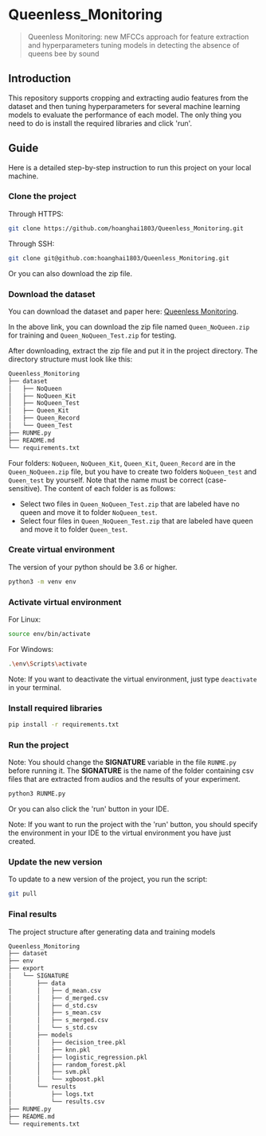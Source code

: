 # Queenless_Monitoring
> Queenless Monitoring: new MFCCs approach for feature extraction and hyperparameters tuning models in detecting the absence of queens bee by sound

## Introduction
This repository supports cropping and extracting audio features from the dataset and then tuning hyperparameters for several machine learning models to evaluate the performance of each model. The only thing you need to do is install the required libraries and click 'run'.

## Guide

Here is a detailed step-by-step instruction to run this project on your local machine.

### Clone the project

Through HTTPS:

```bash
git clone https://github.com/hoanghai1803/Queenless_Monitoring.git
```

Through SSH:

```bash
git clone git@github.com:hoanghai1803/Queenless_Monitoring.git
```

Or you can also download the zip file.

### Download the dataset

You can download the dataset and paper here: [Queenless Monitoring](https://fptuniversity-my.sharepoint.com/:f:/g/personal/hainhde170683_fpt_edu_vn/EqsOqSf3G0NCmTJzthxiv2YBcqnE6xqg4y0mLNDuOgzopw?e=fGTYwm).

In the above link, you can download the zip file named `Queen_NoQueen.zip` for training and `Queen_NoQueen_Test.zip` for testing.

After downloading, extract the zip file and put it in the project directory. The directory structure must look like this:

``` bash
Queenless_Monitoring
├── dataset
│   ├── NoQueen
│   ├── NoQueen_Kit
│   ├── NoQueen_Test
│   ├── Queen_Kit
│   ├── Queen_Record
│   └── Queen_Test
├── RUNME.py
├── README.md
└── requirements.txt
```

Four folders: `NoQueen`, `NoQueen_Kit`, `Queen_Kit`, `Queen_Record` are in the `Queen_NoQueen.zip` file, but you have to create two folders `NoQueen_test` and `Queen_test` by yourself. Note that the name must be correct (case-sensitive). The content of each folder is as follows:

- Select two files in `Queen_NoQueen_Test.zip` that are labeled have no queen and move it to folder `NoQueen_test`.
- Select four files in `Queen_NoQueen_Test.zip` that are labeled have queen and move it to folder `Queen_test`.

### Create virtual environment

The version of your python should be 3.6 or higher.

```bash
python3 -m venv env
```

### Activate virtual environment

For Linux:

```bash
source env/bin/activate
```

For Windows:

```bash
.\env\Scripts\activate
```

Note: If you want to deactivate the virtual environment, just type `deactivate` in your terminal.

### Install required libraries

```bash
pip install -r requirements.txt
```

### Run the project

Note: You should change the **SIGNATURE** variable in the file `RUNME.py` before running it. The **SIGNATURE** is the name of the folder containing csv files that are extracted from audios and the results of your experiment.

```bash
python3 RUNME.py
```

Or you can also click the 'run' button in your IDE.

Note: If you want to run the project with the 'run' button, you should specify the environment in your IDE to the virtual environment you have just created.

### Update the new version

To update to a new version of the project, you run the script:

```bash
git pull
```

### Final results

The project structure after generating data and training models

``` bash
Queenless_Monitoring
├── dataset
├── env
├── export
│   └── SIGNATURE
│       ├── data
│       │   ├── d_mean.csv
│       │   ├── d_merged.csv
│       │   ├── d_std.csv
│       │   ├── s_mean.csv
│       │   ├── s_merged.csv
│       │   └── s_std.csv
│       ├── models
│       │   ├── decision_tree.pkl
│       │   ├── knn.pkl
│       │   ├── logistic_regression.pkl
│       │   ├── random_forest.pkl
│       │   ├── svm.pkl
│       │   └── xgboost.pkl
│       └── results
│           ├── logs.txt 
│           └── results.csv
├── RUNME.py
├── README.md
└── requirements.txt
```
